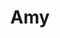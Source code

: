 ---
layout: proposal
slug: amy
title: Amy
objective_html: The objective of this website is to create an engaging, informative, and user-friendly platform that reflects the professional expertise and holistic approach of Amy, a Licensed Therapist in NYC specializing in mental health and Ayurvedic Health. The focus will be on making the new site:<ul><li>Visually stunning design</li><li>Simple, user-friendly navigation that encourages users to browse further</li><li>SEO (Search Engine Optimised) site for strong rankings for relevant keywords</li><li>Fast to load and compatible across all modern browsers</li><li>Easy for non-technical users to update and maintain</li><li>Mobile and tablet friendly (responsive) design</li><li>Built in the latest web technologies (HTML, CSS, Javascript & Jekyll)</li></ul>
options: 
 - title: Prana
   price: 400
   page_number: single
   pricing_stages: 
     design: 160
     develop: 200
     launch: 40
 - title: Sama
   price: 700
   page_number: 3
   features: 
    - Homepage
    - About page
    - Contact page + Thank You page
   pricing_stages: 
     design: 280
     develop: 350
     launch: 70
 - title: Sattva
   price: 1100
   page_number: 5
   features: 
    - Homepage
    - About page
    - Contact page + Thank You page
    - Blog page
    - Blog post layout
   pricing_stages: 
     design: 440
     develop: 550
     launch: 110
 - title: Moksha
   price: 1600
   page_number: 8
   features: 
    - Homepage
    - About page
    - Contact page + Thank You page
    - Blog page
    - Blog post layout
    - Events & Workshops page
    - Events & Workshops layout
    - Ebook page + Shopify button
   pricing_stages: 
     design: 640
     develop: 800
     launch: 160
seo: 
  title: Proposal
  social_image: /images/portfolio-projects/manamei/manamei-laptop-alt.jpg
  hide-from-google: true
---